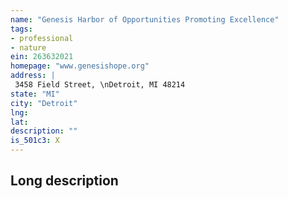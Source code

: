 ```yaml
---
name: "Genesis Harbor of Opportunities Promoting Excellence"
tags:
- professional
- nature
ein: 263632021
homepage: "www.genesishope.org"
address: |
 3458 Field Street, \nDetroit, MI 48214
state: "MI"
city: "Detroit"
lng: 
lat: 
description: ""
is_501c3: X
---
```


## Long description



